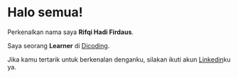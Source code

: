 # Halo semua! 

Perkenalkan nama saya **Rifqi Hadi Firdaus**.

Saya seorang **Learner** di [Dicoding](https://www.dicoding.com/).

Jika kamu tertarik untuk berkenalan denganku, silakan ikuti akun [Linkedin](https://www.linkedin.com/in/ridius/)ku ya.

